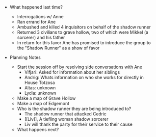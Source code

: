 - What happened last time?
	- Interrogations w/ Anne
	- Ran errand for Ane
	- Ambushed and killed 4 inquisitors on behalf of the shadow runner
	- Returned 3 civilians to grave hollow, two of which were Mikkel (a sorcerer) and his father
	- In return for this favor Ane has promised to introduce the group to the "Shadow Runner" as a show of favor

- Planning Notes
	- Start the session off by resolving side conversations with Ane
		- Vifjari: Asked for information about her siblings
		- Andrig: Whats information on who she works for directly in House Totzosa
		- Altas: unknown
		- Lydia: unknown
	- Make a map of Grave Hollow
	- Make a map of Edgemont
	- Who is the shadow runner they are being introduced to?
		- The shadow runner that attacked Cedric
		- [[Liv]], A tiefling woman shadow sorcerer
		- Liv will thank the party for their service to their cause
	- What happens next? 